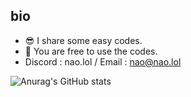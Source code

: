 ## bio

* 😎 I share some easy codes.
* 🥰 You are free to use the codes.
* Discord : nao.lol / Email : nao@nao.lol

![Anurag's GitHub stats](https://github-readme-stats.vercel.app/api?username=Lychee4321&show_icons=true&theme=radical)
